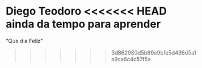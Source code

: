 Diego Teodoro 
<<<<<<< HEAD
ainda da tempo para aprender 
=======
"Que dia Feliz"
>>>>>>> 3d862980d5b99e9bfe5d436d5a1a9ca6c4c57f5a
